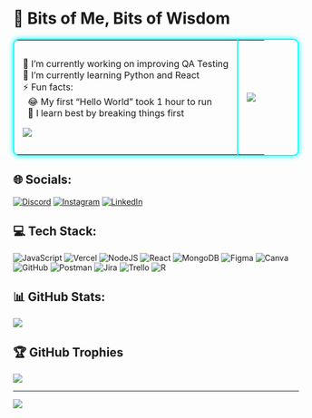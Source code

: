 # 🌌 Bits of Me, Bits of Wisdom

<table style="border: 2px solid cyan; border-radius:10px; box-shadow: 0 0 10px cyan;">
<tr>
<td style="border-right: 2px solid cyan; padding:15px;">

🔭 I’m currently working on improving QA Testing <br>
🌱 I’m currently learning Python and React <br>
⚡ Fun facts: <br>
&nbsp;&nbsp;😂 My first “Hello World” took 1 hour to run <br>
&nbsp;&nbsp;🔧 I learn best by breaking things first <br>

[![](https://visitcount.itsvg.in/api?id=avah-vl&icon=2&color=1)](https://visitcount.itsvg.in)

</td>
<td style="padding:15px;">

![](https://quotes-github-readme.vercel.app/api?type=horizontal&theme=tokyonight)

</td>
</tr>
</table>






## 🌐 Socials:
[![Discord](https://img.shields.io/badge/Discord-%237289DA.svg?logo=discord&logoColor=white)](https://discord.gg/https://discord.gg/h9cNJjxQ) [![Instagram](https://img.shields.io/badge/Instagram-%23E4405F.svg?logo=Instagram&logoColor=white)](https://instagram.com/eyel.vl) [![LinkedIn](https://img.shields.io/badge/LinkedIn-%230077B5.svg?logo=linkedin&logoColor=white)](https://linkedin.com/in/avah-levantino) 

## 💻 Tech Stack:
![JavaScript](https://img.shields.io/badge/javascript-%23323330.svg?style=for-the-badge&logo=javascript&logoColor=%23F7DF1E) ![Vercel](https://img.shields.io/badge/vercel-%23000000.svg?style=for-the-badge&logo=vercel&logoColor=white) ![NodeJS](https://img.shields.io/badge/node.js-6DA55F?style=for-the-badge&logo=node.js&logoColor=white) ![React](https://img.shields.io/badge/react-%2320232a.svg?style=for-the-badge&logo=react&logoColor=%2361DAFB) ![MongoDB](https://img.shields.io/badge/MongoDB-%234ea94b.svg?style=for-the-badge&logo=mongodb&logoColor=white) ![Figma](https://img.shields.io/badge/figma-%23F24E1E.svg?style=for-the-badge&logo=figma&logoColor=white) ![Canva](https://img.shields.io/badge/Canva-%2300C4CC.svg?style=for-the-badge&logo=Canva&logoColor=white) ![GitHub](https://img.shields.io/badge/github-%23121011.svg?style=for-the-badge&logo=github&logoColor=white) ![Postman](https://img.shields.io/badge/Postman-FF6C37?style=for-the-badge&logo=postman&logoColor=white) ![Jira](https://img.shields.io/badge/jira-%230A0FFF.svg?style=for-the-badge&logo=jira&logoColor=white) ![Trello](https://img.shields.io/badge/Trello-%23026AA7.svg?style=for-the-badge&logo=Trello&logoColor=white) ![R](https://img.shields.io/badge/r-%23276DC3.svg?style=for-the-badge&logo=r&logoColor=white)
## 📊 GitHub Stats:
![](https://nirzak-streak-stats.vercel.app/?user=avah-vl&theme=midnight-purple&hide_border=false)<br/>



## 🏆 GitHub Trophies
![](https://github-profile-trophy.vercel.app/?username=avah-vl&theme=radical&no-frame=false&no-bg=true&margin-w=4&colors=9400D3,8A2BE2,DA70D6,9932CC,BA55D3)




---
[![](https://visitcount.itsvg.in/api?id=avah-vl&icon=2&color=1)](https://visitcount.itsvg.in)












<!-- Proudly created with GPRM ( https://gprm.itsvg.in ) -->

<!-- Proudly created with GPRM ( https://gprm.itsvg.in ) -->
